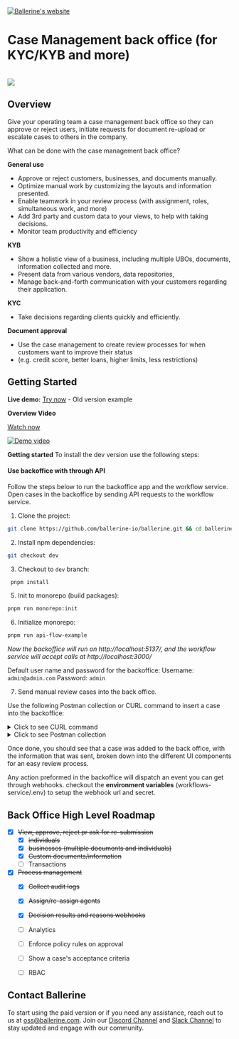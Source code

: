 

<div>

<a href="https://ballerine.com" title="Ballerine - Open-source Infrastructure for Identity and Risk management.">
    <img src="https://uploads-ssl.webflow.com/62a3bad46800eb4715b2faf1/646372b198f456345c69339c_logo%20github.png" alt="Ballerine's website">
</a>


# Case Management back office (for KYC/KYB and more)


<br/>

<img src="https://uploads-ssl.webflow.com/62a3bad46800eb4715b2faf1/646b8e8f87ac3f34a4880623_back%20office%20image.png">

## Overview

Give your operating team a case management back office so they can approve or reject users, initiate requests for document re-upload or escalate cases to others in the company.

What can be done with the case management back office?

**General use**
* Approve or reject customers, businesses, and documents manually.
* Optimize manual work by customizing the layouts and information presented.
* Enable teamwork in your review process (with assignment, roles, simultaneous work, and more)
* Add 3rd party and custom data to your views, to help with taking decisions.
* Monitor team productivity and efficiency

**KYB**
* Show a holistic view of a business, including multiple UBOs, documents, information collected and more.
* Present data from various vendors, data repositories,
* Manage back-and-forth communication with your customers regarding their application.

**KYC**

* Take decisions regarding clients quickly and efficiently.

**Document approval**

* Use the case management to create review processes for when customers want to improve their status
* (e.g. credit score, better loans, higher limits, less restrictions)








## Getting Started

**Live demo:**
<a href="https://www.backoffice-demo.ballerine.app/" target="_blank">Try now</a> - Old version example

**Overview Video**

<a href="https://youtu.be/xYQCIGuvhZU" target="_blank">Watch now</a>

<a href="https://youtu.be/xYQCIGuvhZU" title="Ballerine Demo">
    <img src="https://uploads-ssl.webflow.com/62a3bad46800eb4715b2faf1/646b8910a0b4433ebe079285_back%20office%20vid%20thumbnail.png" alt="Demo video">
</a>

**Getting started**
To install the dev version use the following steps:

#### Use backoffice with through API

Follow the steps below to run the backoffice app and the workflow service.
Open cases in the backoffice by sending API requests to the workflow service.

   1. Clone the project:
   ```sh
   git clone https://github.com/ballerine-io/ballerine.git && cd ballerine
   ```
   2. Install npm dependencies:
   ```sh
   git checkout dev
   ```
   3.  Checkout to `dev` branch:
  ```sh
   pnpm install
   ```
   5. Init to monorepo (build packages):
   ```sh
   pnpm run monorepo:init
   ```
   6. Initialize monorepo:
   ```sh
   pnpm run api-flow-example
   ```
 _Now the backoffice will run on http://localhost:5137/, and the workflow service will accept calls at http://localhost:3000/_

 Default user name and password for the backoffice:
    Username: `admin@admin.com`
    Password: `admin`

7. Send manual review cases into the back office.

Use the following Postman collection or CURL command to insert a case into the backoffice:

<details>
<summary>Click to see CURL command</summary>

```sh
curl --location 'http://localhost:3000/api/v1/external/workflows/run' \
--header 'Content-Type: application/json' \
--header 'Authorization: Bearer secret' \
--data-raw '{
    "workflowId": "risk-score-improvement-dev",
    "context": {
        "entity": {
            "id": "fido-user-id1111111",
            "data": {
                "companyName": "McClure Inc",
                "registrationNumber": "2d92b229-626b-4f99-9a9b-2191e974e2b9",
                "legalForm": "and Sons",
                "countryOfIncorporation": "Heard Island and McDonald Islands",
                "dateOfIncorporation": "2016-04-09T03:16:42.496Z",
                "address": "7533 Lilyan Springs",
                "phoneNumber": "+7169584993",
                "email": "Macie18@yahoo.com",
                "website": "https:\/\/oily-testing.biz",
                "industry": "embrace bleeding-edge partnerships",
                "taxIdentificationNumber": "1731576041",
                "vatNumber": "VAT87025707",
                "numberOfEmployees": 453,
                "businessPurpose": "Networked transitional approach"
            },
            "type": "business"
        },
        "documents": [
            {
                "type": "drivers_license",
                "pages": [
                    {
                        "uri": "https://backoffice-demo.ballerine.app/images/mock-documents/set_1_doc_front.png",
                        "data": "",
                        "type": "jpg",
                        "metadata": {
                            "side": "front",
                            "pageNumber": "1"
                        },
                        "provider": "http"
                    },
                    {
                        "uri": "https://backoffice-demo.ballerine.app/images/mock-documents/set_1_doc_back.png",
                        "data": "",
                        "type": "jpg",
                        "metadata": {
                            "side": "back",
                            "pageNumber": "2"
                        },
                        "provider": "http"
                    }
                ],
                "issuer": {
                    "city": "Brockside",
                    "name": "Government",
                    "type": "government",
                    "country": "CA",
                    "additionalDetails": {}
                },
                "version": 1,
                "category": "identification",
                "properties": {
                    "docNumber": "1234",
                    "userAddress": "Turkey, buhgdawe"
                },
                "issuingVersion": 1
            },
            {
                "type": "certificate_of_incorporation",
                "pages": [
                    {
                        "uri": "https://upload.wikimedia.org/wikipedia/commons/thumb/3/3e/Certificate_of_incorporation.png/388px-Certificate_of_incorporation.png?20110630185120",
                        "data": "",
                        "type": "jpg",
                        "metadata": {
                            "side": "front",
                            "pageNumber": "1"
                        },
                        "provider": "http",
                        "ballerineFileId": "clhz0lhzd0006ru5ab3p0uf67"
                    }
                ],
                "issuer": {
                    "city": "Brockside",
                    "name": "Government",
                    "type": "government",
                    "country": "TH",
                    "additionalDetails": {}
                },
                "version": 1,
                "category": "registration",
                "properties": {
                    "website": "https://ballerine.com",
                    "docNumber": "1234",
                    "userAddress": "Turkey, buhgdawe"
                },
                "issuingVersion": 1
            }
        ]
    }
}'

```

</details>
<details>
<summary>Click to see Postman collection</summary>

```sh
{
	"info": {
		"_postman_id": "3bf729f5-7771-41c0-b809-b4415ad8e95f",
		"name": "Ballerine - Local",
		"schema": "https://schema.getpostman.com/json/collection/v2.1.0/collection.json"
	},
	"item": [
		{
			"name": "http://localhost:3000/api/v1/external/workflows/run",
			"request": {
				"auth": {
					"type": "bearer",
					"bearer": [
						{
							"key": "token",
							"value": "secret",
							"type": "string"
						}
					]
				},
				"method": "POST",
				"header": [],
				"body": {
					"mode": "raw",
					"raw": "{\n    \"workflowId\": \"risk-score-improvement-dev\",\n    \"context\": {\n        \"entity\": {\n            \"id\": \"fido-user-id1111\",\n            \"data\": {\n                \"companyName\": \"McClure Inc\",\n                \"registrationNumber\": \"2d92b229-626b-4f99-9a9b-2191e974e2b9\",\n                \"legalForm\": \"and Sons\",\n                \"countryOfIncorporation\": \"Heard Island and McDonald Islands\",\n                \"dateOfIncorporation\": \"2016-04-09T03:16:42.496Z\",\n                \"address\": \"7533 Lilyan Springs\",\n                \"phoneNumber\": \"+7169584993\",\n                \"email\": \"Macie18@yahoo.com\",\n                \"website\": \"https:\\/\\/oily-testing.biz\",\n                \"industry\": \"embrace bleeding-edge partnerships\",\n                \"taxIdentificationNumber\": \"1731576041\",\n                \"vatNumber\": \"VAT87025707\",\n                \"numberOfEmployees\": 453,\n                \"businessPurpose\": \"Networked transitional approach\"\n            },\n            \"type\": \"business\"\n        },\n        \"documents\": [\n            {\n                \"type\": \"drivers_license\",\n                \"pages\": [\n                    {\n                        \"uri\": \"https://backoffice-demo.ballerine.app/images/mock-documents/set_1_doc_front.png\",\n                        \"data\": \"\",\n                        \"type\": \"jpg\",\n                        \"metadata\": {\n                            \"side\": \"front\",\n                            \"pageNumber\": \"1\"\n                        },\n                        \"provider\": \"http\",\n                        \"ballerineFileId\": \"clhz0lhy60004ru5ajduq32s2\"\n                    },\n                    {\n                        \"uri\": \"https://backoffice-demo.ballerine.app/images/mock-documents/set_1_doc_back.png\",\n                        \"data\": \"\",\n                        \"type\": \"jpg\",\n                        \"metadata\": {\n                            \"side\": \"back\",\n                            \"pageNumber\": \"2\"\n                        },\n                        \"provider\": \"http\",\n                        \"ballerineFileId\": \"clhz0lhxy0002ru5a53674d7b\"\n                    }\n                ],\n                \"issuer\": {\n                    \"city\": \"Brockside\",\n                    \"name\": \"Government\",\n                    \"type\": \"government\",\n                    \"country\": \"CA\",\n                    \"additionalDetails\": {}\n                },\n                \"version\": 1,\n                \"category\": \"identification\",\n                \"properties\": {\n                    \"docNumber\": \"1234\",\n                    \"userAddress\": \"Turkey, buhgdawe\"\n                },\n                \"issuingVersion\": 1\n            },\n            {\n                \"type\": \"certificate_of_incorporation\",\n                \"pages\": [\n                    {\n                        \"uri\": \"https://upload.wikimedia.org/wikipedia/commons/thumb/3/3e/Certificate_of_incorporation.png/388px-Certificate_of_incorporation.png?20110630185120\",\n                        \"data\": \"\",\n                        \"type\": \"jpg\",\n                        \"metadata\": {\n                            \"side\": \"front\",\n                            \"pageNumber\": \"1\"\n                        },\n                        \"provider\": \"http\",\n                        \"ballerineFileId\": \"clhz0lhzd0006ru5ab3p0uf67\"\n                    }\n                ],\n                \"issuer\": {\n                    \"city\": \"Brockside\",\n                    \"name\": \"Government\",\n                    \"type\": \"government\",\n                    \"country\": \"TH\",\n                    \"additionalDetails\": {}\n                },\n                \"version\": 1,\n                \"category\": \"registration\",\n                \"properties\": {\n                    \"website\": \"https://ballerine.com\",\n                    \"docNumber\": \"1234\",\n                    \"userAddress\": \"Turkey, buhgdawe\"\n                },\n                \"issuingVersion\": 1\n            }\n        ]\n    }\n}",
					"options": {
						"raw": {
							"language": "json"
						}
					}
				},
				"url": {
					"raw": "http://localhost:3000/api/v1/external/workflows/run",
					"protocol": "http",
					"host": [
						"localhost"
					],
					"port": "3000",
					"path": [
						"api",
						"v1",
						"external",
						"workflows",
						"run"
					]
				}
			},
			"response": []
		}
	]
}

```

</details>

Once done, you should see that a case was added to the back office, with the information that was sent, broken down into the different UI components for an easy review process.

Any action preformed in the backoffice will dispatch an event you can get through webhooks.
checkout the  **environment variables** (workflows-service/.env) to setup the webhook url and secret.

## Back Office High Level Roadmap

- [x] ~~View, approve, reject pr ask for re-submission~~
	- [x] ~~individuals~~
	- [x] ~~businesses (multiple documents and individuals)~~
	- [x] ~~Custom documents/information~~
	- [ ] Transactions
- [x] ~~Process management~~
	- [x] ~~Collect audit logs~~
	- [x] ~~Assign/re-assign agents~~
	- [x] ~~Decision results and reasons webhooks~~
	- [ ] Analytics
	- [ ] Enforce policy rules on approval
	- [ ] Show a case's acceptance criteria
	- [ ] RBAC


## Contact Ballerine

To start using the paid version or if you need any assistance, reach out to us at oss@ballerine.com. Join our [Discord Channel](discord-link) and [Slack Channel](https://join.slack.com/t/ballerine-oss/shared_invite/zt-1iu6otkok-OqBF3TrcpUmFd9oUjNs2iw) to stay updated and engage with our community.

